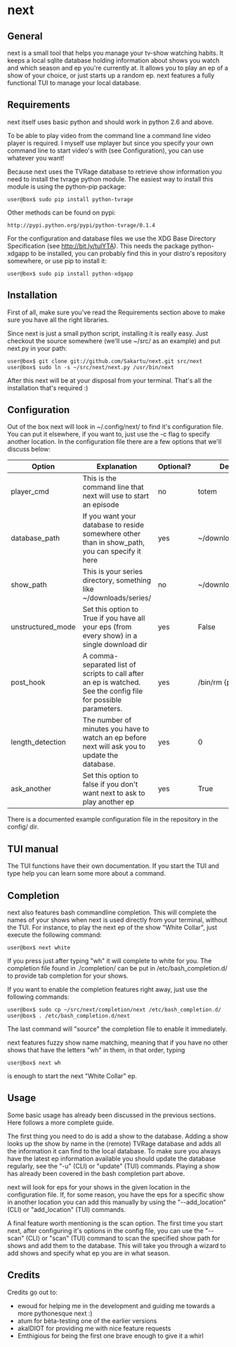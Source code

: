 next
====

General
-------

next is a small tool that helps you manage your tv-show watching habits.
It keeps a local sqlite database holding information about shows you watch
and which season and ep you're currently at. It allows you to play an ep
of a show of your choice, or just starts up a random ep. next features a
fully functional TUI to manage your local database.

Requirements
------------

next itself uses basic python and should work in python 2.6 and above. 

To be able to play video from the command line a command line video player
is required. I myself use mplayer but since you specify your own 
command line to start video's with (see Configuration), you can use
whatever you want!

Because next uses the TVRage database to retrieve show information you need to
install the tvrage python module. The easiest way to install this module is
using the python-pip package:

    user@box$ sudo pip install python-tvrage

Other methods can be found on pypi:

    http://pypi.python.org/pypi/python-tvrage/0.1.4

For the configuration and database files we use the XDG Base Directory 
Specification (see http://bit.ly/tulYTA). This needs the package 
python-xdgapp to be installed, you can probably find this in your distro's 
repository somewhere, or use pip to install it:

    user@box$ sudo pip install python-xdgapp


Installation
------------

First of all, make sure you've read the Requirements section above to make sure
you have all the right libraries.

Since next is just a small python script, installing it is really easy.
Just checkout the source somewhere (we'll use ~/src/ as an example) and
put next.py in your path:

    user@box$ git clone git://github.com/Sakartu/next.git src/next
    user@box$ sudo ln -s ~/src/next/next.py /usr/bin/next

After this next will be at your disposal from your terminal. That's all the
installation that's required :)

Configuration
-------------

Out of the box next will look in ~/.config/next/ to find it's configuration file.
You can put it elsewhere, if you want to, just use the -c flag to specify
another location. In the configuration file there are a few options that 
we'll discuss below:

Option | Explanation | Optional? | Default
-------|-------------|-----------|--------
player_cmd | This is the command line that next will use to start an episode | no | totem
database_path | If you want your database to reside somewhere other than in show_path, you can specify it here | yes | ~/downloads/series
show_path | This is your series directory, something like ~/downloads/series/ | no | ~/downloads/series/
unstructured_mode | Set this option to True if you have all your eps (from every show) in a single download dir | yes | False
post_hook | A comma-separated list of scripts to call after an ep is watched. See the config file for possible parameters. | yes | /bin/rm {path}
length_detection | The number of minutes you have to watch an ep before next will ask you to update the database. | yes | 0
ask_another | Set this option to false if you don't want next to ask to play another ep | yes | True

There is a documented example configuration file in the repository in the config/
dir.

TUI manual
----------

The TUI functions have their own documentation. If you start the TUI and type
help <command> you can learn some more about a command.

Completion
----------

next also features bash commandline completion. This will complete the names of your
shows when next is used directly from your terminal, without the TUI. For instance, 
to play the next ep of the show "White Collar", just execute the following command:

    user@box$ next white

If you press <tab> just after typing "wh" it will complete to white for you. 
The completion file found in ./completion/ can be put in /etc/bash_completion.d/
to provide tab completion for your shows. 

If you want to enable the completion features right away, just use the following 
commands:

    user@box$ sudo cp ~/src/next/completion/next /etc/bash_completion.d/
    user@box$ . /etc/bash_completion.d/next
    
The last command will "source" the completion file to enable it immediately.

next features fuzzy show name matching, meaning that if you have no other shows 
that have the letters "wh" in them, in that order, typing

    user@box$ next wh
    
is enough to start the next "White Collar" ep.

Usage
-----

Some basic usage has already been discussed in the previous sections. Here follows
a more complete guide.

The first thing you need to do is add a show to the database. Adding a show looks 
up the show by name in the (remote) TVRage database and adds all the
information it can find to the local database. To make sure you always have the
latest ep information available you should update the database regularly, see the
"-u" (CLI) or "update" (TUI) commands. Playing a show has already been covered in
the bash completion part above.

next will look for eps for your shows in the given location in the configuration 
file. If, for some reason, you have the eps for a specific show in another location
you can add this manually by using the "--add_location" (CLI) or "add_location" 
(TUI) commands.

A final feature worth mentioning is the scan option. The first time you start next, 
after configuring it's options in the config file, you can use the "--scan" (CLI)
or "scan" (TUI) command to scan the specified show path for shows and add them
to the database. This will take you through a wizard to add shows and specify what
ep you are in what season.

Credits
-------

Credits go out to:

-	ewoud for helping me in the development and guiding me towards a more pythonesque next :)
-   atum for bèta-testing one of the earlier versions
-   akaIDIOT for providing me with nice feature requests
-   Emthigious for being the first one brave enough to give it a whirl
